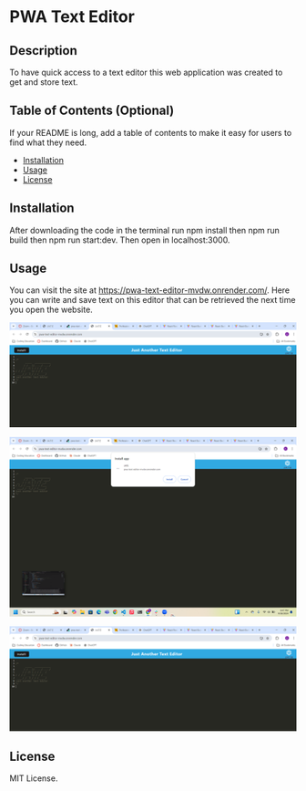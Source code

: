 # PWA Text Editor

## Description

To have quick access to a text editor this web application was created to get and store text.

## Table of Contents (Optional)

If your README is long, add a table of contents to make it easy for users to find what they need.

- [Installation](#installation)
- [Usage](#usage)
- [License](#license)

## Installation

After downloading the code in the terminal run npm install then npm run build then npm run start:dev. Then open in localhost:3000. 


## Usage

You can visit the site at https://pwa-text-editor-mvdw.onrender.com/. Here you can write and save text on this editor that can be retrieved the next time you open the website.

![main image of text editor startup](client/src/images/screenshot1.png)

![image of how to download the PWA](client/src/images/screenshot2.png)

![image of installed PWA](client/src/images/screenshot1.png)



## License

MIT License.


